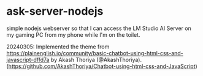 # ask-server-nodejs
simple nodejs webserver so that I can access the LM Studio AI Server on my gaming PC from my phone while I'm on the toilet.


20240305: Implemented the theme from https://plainenglish.io/community/basic-chatbot-using-html-css-and-javascript-dffd7a by Akash Thoriya (@AkashThoriya). (https://github.com/AkashThoriya/Chatbot-using-html-css-and-JavaScript)

